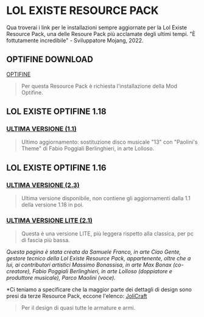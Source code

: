 # **LOL EXISTE RESOURCE PACK**
Qua troverai i link per le installazioni sempre aggiornate per la Lol Existe Resource Pack, una delle Resoure Pack più acclamate degli ultimi tempi.
"È fottutamente incredibile" - Sviluppatore Mojang, 2022.
## **OPTIFINE DOWNLOAD**

[OPTIFINE](https://optifine.net/downloads)
> Per questa Resource Pack è richiesta l'installazione della Mod Optifine.

## **LOL EXISTE OPTIFINE 1.18**

### [ULTIMA VERSIONE (1.1)](https://github.com/CiaoGente24/Lol-Existe-Resource-Pack-MC/raw/main/LOL%20EXISTE%20%5BOptifine%201.18%5D%20v1.1.zip)
> Ultimo aggiornamento: sostituzione disco musicale "13" con "Paolini's Theme" di Fabio Poggiali Berlinghieri, in arte Lolloso.

## LOL EXISTE OPTIFINE 1.16

### [ULTIMA VERSIONE (2.3)](https://github.com/CiaoGente24/Lol-Existe-Resource-Pack-MC/raw/main/BONAX%20CG%20RP%202.3.zip)
> Ultima versione disponibile, non contiene gli aggiornamenti dalla 1.1 della versione 1.18 in poi.
### [ULTIMA VERSIONE LITE (2.1)](https://github.com/CiaoGente24/Lol-Existe-Resource-Pack-MC/raw/main/BONAX%20e%20CG%202.1%20LITE.zip)
> Questa è una versione LITE, più leggera rispetto alla classica, per pc di fascia più bassa.




*Questa pagina è stata creata da Samuele Franco, in arte Ciao Gente, gestore tecnico della Lol Existe Resource Pack, appartenente, oltre che a lui, ai contributori artistici Massimo Bonassisa, in arte Max Bonax (co-creatore), Fabio Poggiali Berlinghieri, in arte Lolloso (doppiatore e produttore musicale), Parco Maolini (voce).*

*Ci teniamo a specificare che la maggior parte dei dettagli di design sono presi da terze Resource Pack, eccone l'elenco:
[JoliCraft](https://resourcepack.net/jolicraft-resource-pack/)
> Per il design di quasi tutte le armature e armi.





